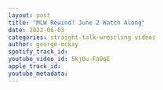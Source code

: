 ```yaml
---
layout: post
title: "MLW Rewind! June 2 Watch Along"
date: 2022-06-03
categories: straight-talk-wrestling videos
author: george-mckay
spotify_track_id: 
youtube_video_id: 5kjOu-Fa9qE
apple_track_id: 
youtube_metadata: 
---
```

